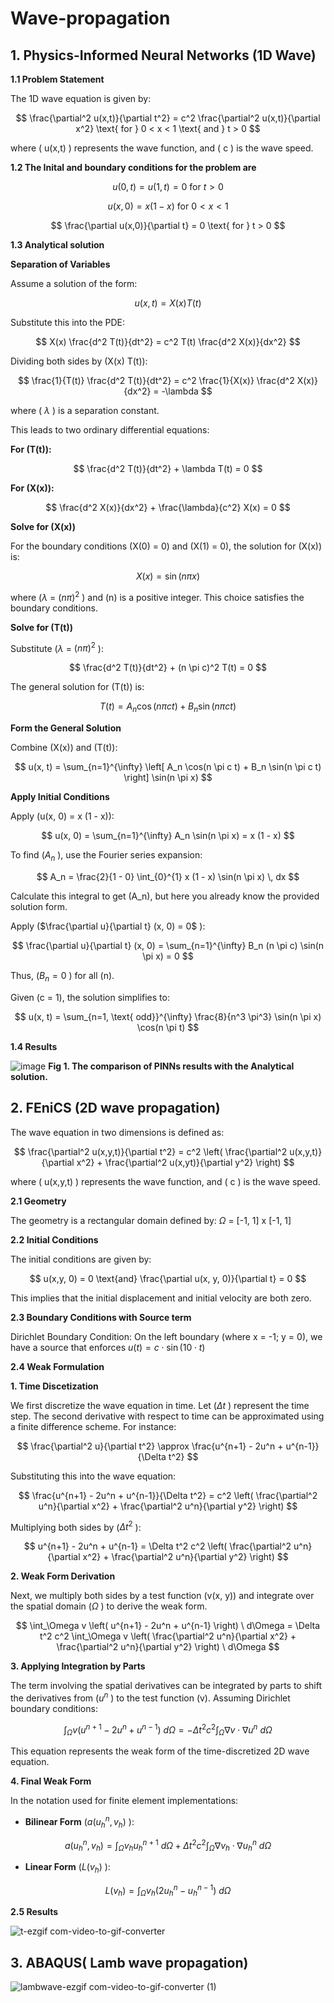 # Wave-propagation
## 1. Physics-Informed Neural Networks (1D Wave) 
**1.1 Problem Statement**

The 1D wave equation is given by:

$$
\frac{\partial^2 u(x,t)}{\partial t^2} = c^2 \frac{\partial^2 u(x,t)}{\partial x^2} \text{ for } 0 < x < 1 \text{ and }  t > 0
$$

where \( u(x,t) \) represents the wave function, and \( c \) is the wave speed.

**1.2 The Inital and boundary conditions for the problem are**

$$
u(0,t) = u(1,t) = 0 \text{ for } t > 0
$$

$$
u(x,0) = x(1 - x) \text{ for } 0 < x < 1
$$

$$
\frac{\partial u(x,0)}{\partial t} = 0 \text{ for } t > 0
$$

**1.3 Analytical solution**

**Separation of Variables**

Assume a solution of the form:

$$
u(x, t) = X(x) T(t)
$$

Substitute this into the PDE:

$$
X(x) \frac{d^2 T(t)}{dt^2} = c^2 T(t) \frac{d^2 X(x)}{dx^2}
$$

Dividing both sides by \(X(x) T(t)\):

$$
\frac{1}{T(t)} \frac{d^2 T(t)}{dt^2} = c^2 \frac{1}{X(x)} \frac{d^2 X(x)}{dx^2} = -\lambda
$$

where \( $\lambda$ \) is a separation constant.

This leads to two ordinary differential equations:

**For \(T(t)\):**

$$
\frac{d^2 T(t)}{dt^2} + \lambda T(t) = 0
$$

**For \(X(x)\):**

$$
\frac{d^2 X(x)}{dx^2} + \frac{\lambda}{c^2} X(x) = 0
$$

**Solve for \(X(x)\)**

For the boundary conditions \(X(0) = 0\) and \(X(1) = 0\), the solution for \(X(x)\) is:

$$
X(x) = \sin(n \pi x)
$$

where \($\lambda$ = $(n \pi)^2$ \) and \(n\) is a positive integer. This choice satisfies the boundary conditions.

**Solve for \(T(t)\)**

Substitute  \($\lambda$ = $(n \pi)^2$ \):

$$
\frac{d^2 T(t)}{dt^2} + (n \pi c)^2 T(t) = 0
$$

The general solution for \(T(t)\) is:

$$
T(t) = A_n \cos(n \pi c t) + B_n \sin(n \pi c t)
$$

**Form the General Solution**

Combine \(X(x)\) and \(T(t)\):

$$
u(x, t) = \sum_{n=1}^{\infty} \left[ A_n \cos(n \pi c t) + B_n \sin(n \pi c t) \right] \sin(n \pi x)
$$

**Apply Initial Conditions**

Apply \(u(x, 0) = x (1 - x)\):

$$
u(x, 0) = \sum_{n=1}^{\infty} A_n \sin(n \pi x) = x (1 - x)
$$

To find \($A_n$ \), use the Fourier series expansion:

$$
A_n = \frac{2}{1 - 0} \int_{0}^{1} x (1 - x) \sin(n \pi x) \, dx
$$

Calculate this integral to get \(A_n\), but here you already know the provided solution form.

Apply \($\frac{\partial u}{\partial t} (x, 0) = 0$ \):

$$
\frac{\partial u}{\partial t} (x, 0) = \sum_{n=1}^{\infty} B_n (n \pi c) \sin(n \pi x) = 0
$$

Thus, \($B_n = 0$ \) for all \(n\).

Given \(c = 1\), the solution simplifies to:

$$
u(x, t) = \sum_{n=1, \text{ odd}}^{\infty} \frac{8}{n^3 \pi^3} \sin(n \pi x) \cos(n \pi t)
$$

**1.4 Results**

![image](https://github.com/user-attachments/assets/0594fc5a-c8fd-437f-be24-ff0cd02d05d0)
**Fig 1. The comparison of PINNs results with the Analytical solution.**

## 2. FEniCS (2D wave propagation) 

The wave equation in two dimensions is defined as:

$$
\frac{\partial^2 u(x,y,t)}{\partial t^2} = c^2 \left( \frac{\partial^2 u(x,y,t)}{\partial x^2} + \frac{\partial^2 u(x,yt)}{\partial y^2} \right)
$$

where \( u(x,y,t) \) represents the wave function, and \( c \) is the wave speed.

**2.1 Geometry**

The geometry is a rectangular domain defined by:
$\Omega$ = [-1, 1] x [-1, 1]

**2.2 Initial Conditions**

The initial conditions are given by:

$$
u(x,y, 0) = 0 \text{and} \frac{\partial u(x, y, 0)}{\partial t} = 0
$$

This implies that the initial displacement and initial velocity are both zero.

**2.3 Boundary Conditions with Source term**

Dirichlet Boundary Condition: On the left boundary (where x = -1; y = 0), we have a source that enforces $u(t) = c \cdot \sin(10 \cdot t)$

**2.4 Weak Formulation**

**1. Time Discetization**

We first discretize the wave equation in time. Let \($\Delta t$ \) represent the time step. The second derivative with respect to time can be approximated using a finite difference scheme. For instance:

$$
\frac{\partial^2 u}{\partial t^2} \approx \frac{u^{n+1} - 2u^n + u^{n-1}}{\Delta t^2}
$$

Substituting this into the wave equation:

$$
\frac{u^{n+1} - 2u^n + u^{n-1}}{\Delta t^2} = c^2 \left( \frac{\partial^2 u^n}{\partial x^2} + \frac{\partial^2 u^n}{\partial y^2} \right)
$$

Multiplying both sides by \($\Delta t^2$ \):

$$
u^{n+1} - 2u^n + u^{n-1} = \Delta t^2 c^2 \left( \frac{\partial^2 u^n}{\partial x^2} + \frac{\partial^2 u^n}{\partial y^2} \right)
$$

**2. Weak Form Derivation**

Next, we multiply both sides by a test function \(v(x, y)\) and integrate over the spatial domain \($\Omega$ \) to derive the weak form.

$$
\int_\Omega v \left( u^{n+1} - 2u^n + u^{n-1} \right) \ d\Omega = \Delta t^2 c^2 \int_\Omega v \left( \frac{\partial^2 u^n}{\partial x^2} + \frac{\partial^2 u^n}{\partial y^2} \right) \ d\Omega
$$

**3. Applying Integration by Parts**

The term involving the spatial derivatives can be integrated by parts to shift the derivatives from \($u^n$ \) to the test function \(v\). Assuming Dirichlet boundary conditions:

$$
\int_\Omega v \left( u^{n+1} - 2u^n + u^{n-1} \right) \ d\Omega = -\Delta t^2 c^2 \int_\Omega \nabla v \cdot \nabla u^n \ d\Omega
$$

This equation represents the weak form of the time-discretized 2D wave equation.

**4. Final Weak Form**

In the notation used for finite element implementations:

- **Bilinear Form** \($a(u_h^n, v_h)$ \):

$$
a(u_h^n, v_h) = \int_\Omega v_h u_h^{n+1} \ d\Omega + \Delta t^2 c^2 \int_\Omega \nabla v_h \cdot \nabla u_h^n \ d\Omega
$$

- **Linear Form** \($L(v_h)$ \):

$$
L(v_h) = \int_\Omega v_h \left( 2u_h^n - u_h^{n-1} \right) \ d\Omega
$$

**2.5 Results**

![t-ezgif com-video-to-gif-converter](https://github.com/user-attachments/assets/fe962ebc-ea4a-44d2-a70f-c44e7998822a)

## 3. ABAQUS( Lamb wave propagation)

![lambwave-ezgif com-video-to-gif-converter (1)](https://github.com/user-attachments/assets/81e506a4-58e4-4358-878f-6bd4135b3695)


